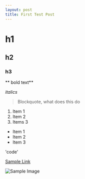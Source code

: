 ```yaml
---
layout: post
title: First Test Post
---
```


# h1
## h2
### h3

** bold text**

*italics*

> Blockquote, what does this do

1. Item 1
2. Item 2
3. Items 3

- Item 1
- Item 2
- Item 3

'code'

[Sample Link](https://google.com)

![Sample Image]({{site.baseurl}}/images/DSC00922.jpg)
